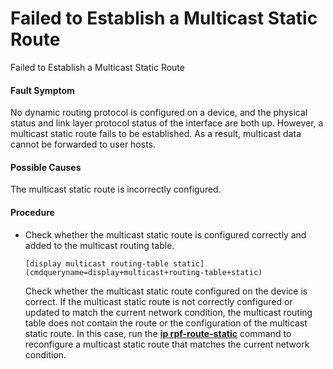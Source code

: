 Failed to Establish a Multicast Static Route
============================================

Failed to Establish a Multicast Static Route

#### Fault Symptom

No dynamic routing protocol is configured on a device, and the physical status and link layer protocol status of the interface are both up. However, a multicast static route fails to be established. As a result, multicast data cannot be forwarded to user hosts.

#### Possible Causes

The multicast static route is incorrectly configured.


#### Procedure

* Check whether the multicast static route is configured correctly and added to the multicast routing table.
  
  
  ```
  [display multicast routing-table static](cmdqueryname=display+multicast+routing-table+static)
  ```
  
  Check whether the multicast static route configured on the device is correct. If the multicast static route is not correctly configured or updated to match the current network condition, the multicast routing table does not contain the route or the configuration of the multicast static route. In this case, run the [**ip rpf-route-static**](cmdqueryname=ip+rpf-route-static) command to reconfigure a multicast static route that matches the current network condition.